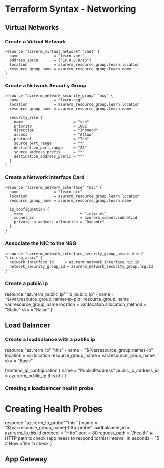 # Terraform Syntax - Networking

## Virtual Networks
### Create a Virtual Network

```hcl
resource "azurerm_virtual_network" "vnet" {
  name                = "learn-vnet"
  address_space       = ["10.0.0.0/16"]
  location            = azurerm_resource_group.learn.location
  resource_group_name = azurerm_resource_group.learn.name
}
```

### Create a Network Security Group

```hcl
resource "azurerm_network_security_group" "nsg" {
  name                = "learn-nsg"
  location            = azurerm_resource_group.learn.location
  resource_group_name = azurerm_resource_group.learn.name

  security_rule {
    name                       = "ssh"
    priority                   = 1001
    direction                  = "Inbound"
    access                     = "Allow"
    protocol                   = "Tcp"
    source_port_range          = "*"
    destination_port_range     = "22"
    source_address_prefix      = "*"
    destination_address_prefix = "*"
  }
}
```

### Create a Network Interface Card

```hcl
resource "azurerm_network_interface" "nic" {
  name                = "learn-nic"
  location            = azurerm_resource_group.learn.location
  resource_group_name = azurerm_resource_group.learn.name

  ip_configuration {
    name                          = "internal"
    subnet_id                     = azurerm_subnet.subnet.id
    private_ip_address_allocation = "Dynamic"
  }
}
```

### Associate the NIC to the NSG

```hcl
resource "azurerm_network_interface_security_group_association" "nic_nsg_assoc" {
  network_interface_id     = azurerm_network_interface.nic.id
  network_security_group_id = azurerm_network_security_group.nsg.id
}
```

### Create a public ip

resource "azurerm_public_ip" "lb_public_ip" {
  name                = "${var.resource_group_name}-lb-pip"
  resource_group_name = var.resource_group_name
  location            = var.location
  allocation_method   = "Static"
  sku                 = "Basic"
}

## Load Balancer

### Create a loadbalance with a public ip

resource "azurerm_lb" "this" {
  name                = "${var.resource_group_name}-lb"
  location            = var.location
  resource_group_name = var.resource_group_name
  sku                 = "Basic"

  frontend_ip_configuration {
    name                 = "PublicIPAddress"
    public_ip_address_id = azurerm_public_ip.this.id
  }
}

### Creating a loadbalncer health probe

# Creating Health Probes
resource "azurerm_lb_probe" "this" {
  name                            = "${var.resource_group_name}-http-probe"
  loadbalancer_id                 = azurerm_lb.this.id
  protocol                        = "Http"
  port                            = 80
  request_path                    = "/health"  # HTTP path to check (app needs to respond to this)
  interval_in_seconds             = 15  # How often to check
}

## App Gateway